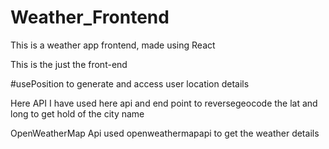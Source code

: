 # Weather_Frontend
This is a weather app frontend, made using React

This is the just the front-end

#usePosition to generate and access user location details

Here  API
I have used here api and end point to reversegeocode the lat and long to get hold of the city name

OpenWeatherMap Api
used openweathermapapi to get the weather details


